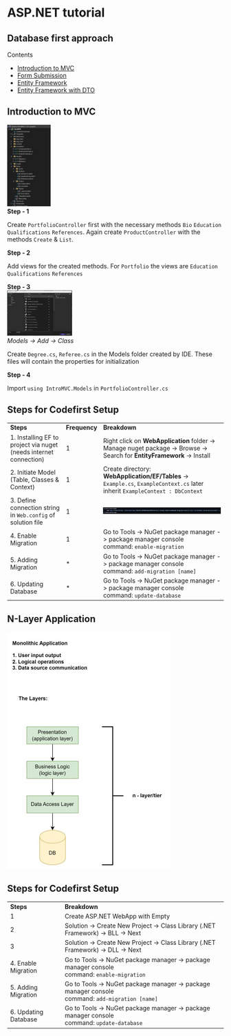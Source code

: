 # ASP.NET tutorial

## Database first approach
Contents
<ul type="disc">
	<li><a href="#">Introduction to MVC</a></li>
	<li><a href="#">Form Submission</a></li>
	<li><a href="#">Entity Framework</a></li>
	<li><a href="#">Entity Framework with DTO</a></li>
</ul>

<div>
	<h2>Introduction to MVC</h2>
	<div>
		<img src="screenshots/intromvc_1.jpg" width="20%">
	</div>
	<b>Step - 1</b>
	<p>
	Create <code>PortfolioController</code> first with the necessary methods <code>Bio</code> <code>Education</code> <code>Qualifications</code> <code>References</code>.
	Again create <code>ProductController</code> with the methods <code>Create</code> & <code>List</code>.
	</p>
	<b>Step - 2</b>
	<p>Add views for the created methods. For <code>Portfolio</code> the views are <code>Education</code> <code>Qualifications</code> <code>References</code>
	</p>
	<b>Step - 3</b>
	<div>
		<img src="screenshots/intromvc_2.jpg" width="30%">
	</div>
	<i>Models -> Add -> Class</i>
	<p>
	Create <code>Degree.cs</code>, <code>Referee.cs</code> in the Models folder created by IDE. These files will contain the properties for initialization
	</p>
	<b>Step - 4</b>
	<p>
	Import <code>using IntroMVC.Models</code> in <code>PortfolioController.cs</code>
	</p>
</div>

<!-- Section - 2 -->
<h2>Steps for Codefirst Setup</h2>
<div>
	<table>
		<tr>
			<td><b>Steps</b></td>
			<td><b>Frequency</b></td>
			<td><b>Breakdown</b></td>
		</tr>
		<tr>
			<td>1. Installing EF to project via nuget (needs internet connection)</td>
			<td>1</td>
			<td>Right click on <b>WebApplication</b> folder -> Manage nuget package -> Browse -> Search for <b>EntityFramework</b> -> Install</td>
		</tr>
		<tr>
			<td>2. Initiate Model (Table, Classes & Context)</td>
			<td>1</td>
			<td>Create directory: <b>WebApplication/EF/Tables</b> -> <code>Example.cs</code>, <code>ExampleContext.cs</code> later inherit <code>ExampleContext : DbContext</code></td>
		</tr>
		<tr>
			<td>3. Define connection string in <code>Web.config</code> of solution file</td>
			<td>1</td>
			<td><img src="screenshots/connectionstring.jpg"></td>
		</tr>
		<tr>
			<td>4. Enable Migration</td>
			<td>1</td>
			<td>
				Go to Tools -> NuGet package manager -> package manager console <br> command: <code>enable-migration</code>
			</td>
		</tr>
		<tr>
			<td>5. Adding Migration</td>
			<td>*</td>
			<td>
				Go to Tools -> NuGet package manager -> package manager console <br> command: <code>add-migration [name]</code>
			</td>
		</tr>
		<tr>
			<td>6. Updating Database</td>
			<td>*</td>
			<td>
				Go to Tools -> NuGet package manager -> package manager console <br> command: <code>update-database</code>
			</td>
		</tr>
	</table>
</div>


<!-- Section - 3 -->
<h2>N-Layer Application</h2>
<img src="screenshots/ntier.jpg">



<h2>Steps for Codefirst Setup</h2>
<div>
	<table>
		<tr>
			<td><b>Steps</b></td>
			<td><b>Breakdown</b></td>
		</tr>
		<tr>
			<td>1</td>
			<td>Create ASP.NET WebApp with Empty</td>
		</tr>
		<tr>
			<td>2</td>
			<td>Solution -> Create New Project -> Class Library (.NET Framework) -> BLL -> Next</td>
		</tr>
		<tr>
			<td>3</td>
			<td>Solution -> Create New Project -> Class Library (.NET Framework) -> DLL -> Next</td>
		</tr>
		<tr>
			<td>4. Enable Migration</td>
			<td>
				Go to Tools -> NuGet package manager -> package manager console <br> command: <code>enable-migration</code>
			</td>
		</tr>
		<tr>
			<td>5. Adding Migration</td>
			<td>
				Go to Tools -> NuGet package manager -> package manager console <br> command: <code>add-migration [name]</code>
			</td>
		</tr>
		<tr>
			<td>6. Updating Database</td>
			<td>
				Go to Tools -> NuGet package manager -> package manager console <br> command: <code>update-database</code>
			</td>
		</tr>
	</table>
</div>




